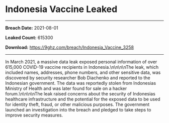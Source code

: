 # Indonesia Vaccine Leaked

------------
**Breach Date:** 2021-08-01

**Leaked Count:** 615300

**Download:** https://9ghz.com/breach/Indonesia_Vaccine_3258

------------
In March 2021, a massive data leak exposed personal information of over 615,000 COVID-19 vaccine recipients in Indonesia.\n\n\n\nThe leak, which included names, addresses, phone numbers, and other sensitive data, was discovered by security researcher Bob Diachenko and reported to the Indonesian government. The data was reportedly stolen from Indonesias Ministry of Health and was later found for sale on a hacker forum.\n\n\n\nThe leak raised concerns about the security of Indonesias healthcare infrastructure and the potential for the exposed data to be used for identity theft, fraud, or other malicious purposes. The government launched an investigation into the breach and pledged to take steps to improve security measures.
